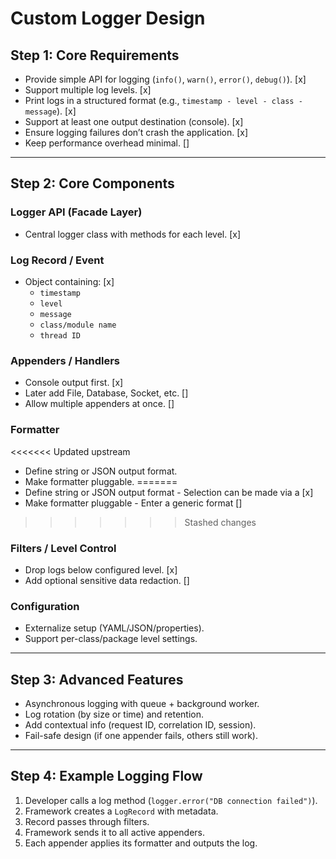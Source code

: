 # Custom Logger Design

## Step 1: Core Requirements

- Provide simple API for logging (`info()`, `warn()`, `error()`, `debug()`). [x]
- Support multiple log levels. [x]
- Print logs in a structured format (e.g., `timestamp - level - class - message`). [x]
- Support at least one output destination (console). [x]
- Ensure logging failures don’t crash the application. [x]
- Keep performance overhead minimal. []

---

## Step 2: Core Components

### Logger API (Facade Layer)
-  Central logger class with methods for each level. [x]

### Log Record / Event
- Object containing: [x]
  - `timestamp`
  - `level`
  - `message`
  - `class/module name`
  - `thread ID`

### Appenders / Handlers
- Console output first. [x]
- Later add File, Database, Socket, etc. []
- Allow multiple appenders at once. []

### Formatter
<<<<<<< Updated upstream
- Define string or JSON output format.
- Make formatter pluggable.
=======
- Define string or JSON output format - Selection can be made via a [x] 
- Make formatter pluggable - Enter a generic format []
>>>>>>> Stashed changes

### Filters / Level Control
- Drop logs below configured level. [x]
- Add optional sensitive data redaction. []

### Configuration
- Externalize setup (YAML/JSON/properties).
- Support per-class/package level settings.

---

## Step 3: Advanced Features

- Asynchronous logging with queue + background worker.
- Log rotation (by size or time) and retention.
- Add contextual info (request ID, correlation ID, session).
- Fail-safe design (if one appender fails, others still work).

---

## Step 4: Example Logging Flow

1. Developer calls a log method (`logger.error("DB connection failed")`).
2. Framework creates a `LogRecord` with metadata.
3. Record passes through filters.
4. Framework sends it to all active appenders.
5. Each appender applies its formatter and outputs the log.
